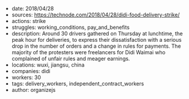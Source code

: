 - date: 2018/04/28
- sources: https://technode.com/2018/04/28/didi-food-delivery-strike/
- actions: strike
- struggles: working_conditions, pay_and_benefits
- description: Around 30 drivers gathered on Thursday at lunchtime, the peak hour for deliveries, to express their dissatisfaction with a serious drop in the number of orders and a change in rules for payments. The majority of the protesters were freelancers for Didi Waimai who complained of unfair rules and meager earnings.
- locations: wuxi, jiangsu, china
- companies: didi
- workers: 30
- tags: delivery_workers, independent_contract_workers
- author: organizejs

